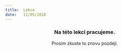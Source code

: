 ```yaml
---
title:  Lekce
date:   11/05/2018
---
```


### <center>Na této lekci pracujeme.</center>
<center>Prosim zkuste to znovu pozdeji.</center>